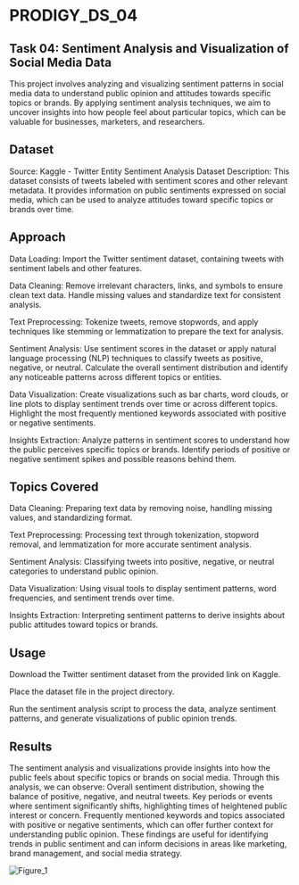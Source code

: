 # PRODIGY_DS_04

## Task 04: Sentiment Analysis and Visualization of Social Media Data
This project involves analyzing and visualizing sentiment patterns in social media data to understand public opinion and attitudes towards specific topics or brands. By applying sentiment analysis techniques, we aim to uncover insights into how people feel about particular topics, which can be valuable for businesses, marketers, and researchers.

## Dataset
Source: Kaggle - Twitter Entity Sentiment Analysis Dataset
Description: This dataset consists of tweets labeled with sentiment scores and other relevant metadata. It provides information on public sentiments expressed on social media, which can be used to analyze attitudes toward specific topics or brands over time.

## Approach

Data Loading: Import the Twitter sentiment dataset, containing tweets with sentiment labels and other features.

Data Cleaning:
Remove irrelevant characters, links, and symbols to ensure clean text data.
Handle missing values and standardize text for consistent analysis.

Text Preprocessing:
Tokenize tweets, remove stopwords, and apply techniques like stemming or lemmatization to prepare the text for analysis.

Sentiment Analysis:
Use sentiment scores in the dataset or apply natural language processing (NLP) techniques to classify tweets as positive, negative, or neutral.
Calculate the overall sentiment distribution and identify any noticeable patterns across different topics or entities.

Data Visualization:
Create visualizations such as bar charts, word clouds, or line plots to display sentiment trends over time or across different topics.
Highlight the most frequently mentioned keywords associated with positive or negative sentiments.

Insights Extraction:
Analyze patterns in sentiment scores to understand how the public perceives specific topics or brands.
Identify periods of positive or negative sentiment spikes and possible reasons behind them.

## Topics Covered

Data Cleaning: Preparing text data by removing noise, handling missing values, and standardizing format.

Text Preprocessing: Processing text through tokenization, stopword removal, and lemmatization for more accurate sentiment analysis.

Sentiment Analysis: Classifying tweets into positive, negative, or neutral categories to understand public opinion.

Data Visualization: Using visual tools to display sentiment patterns, word frequencies, and sentiment trends over time.

Insights Extraction: Interpreting sentiment patterns to derive insights about public attitudes toward topics or brands.

## Usage

Download the Twitter sentiment dataset from the provided link on Kaggle.

Place the dataset file in the project directory.

Run the sentiment analysis script to process the data, analyze sentiment patterns, and generate visualizations of public opinion trends.

## Results

The sentiment analysis and visualizations provide insights into how the public feels about specific topics or brands on social media. Through this analysis, we can observe:
Overall sentiment distribution, showing the balance of positive, negative, and neutral tweets.
Key periods or events where sentiment significantly shifts, highlighting times of heightened public interest or concern.
Frequently mentioned keywords and topics associated with positive or negative sentiments, which can offer further context for understanding public opinion.
These findings are useful for identifying trends in public sentiment and can inform decisions in areas like marketing, brand management, and social media strategy.

![Figure_1](https://github.com/user-attachments/assets/2b74c325-e0cc-45e6-8614-fd496ce240e9)
